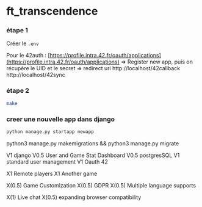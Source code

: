 # ft_transcendence

### étape 1
Créer le `.env`

Pour le 42auth :
[https://profile.intra.42.fr/oauth/applications](https://profile.intra.42.fr/oauth/applications)
=> Register new app, puis on récupère le UID et le secret
=> redirect uri
http://localhost/42callback
http://localhost/42sync

### étape 2
```bash
make
```

### creer une nouvelle app dans django
```bash
python manage.py startapp newapp
```




python3 manage.py makemigrations && python3 manage.py migrate

V1		django
V0.5	User and Game Stat Dashboard
V0.5	postgresSQL
V1		standard user management
V1		Oauth 42

X1		Remote players
X1		Another game

X(0.5)	Game Customization
X(0.5) GDPR
X(0.5)	Multiple language supports

X(1)	Live chat
X(0.5)	expanding browser compatibility

